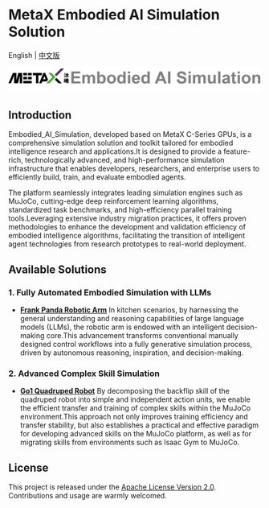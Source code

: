 # MetaX Embodied AI Simulation Solution

English | [中文版](README_zh.md)

![logo](./imgs/logo.png)
## Introduction

Embodied_AI_Simulation, developed based on MetaX C-Series GPUs, is a comprehensive simulation solution and toolkit tailored for embodied intelligence research and applications.It is designed to provide a feature-rich, technologically advanced, and high-performance simulation infrastructure that enables developers, researchers, and enterprise users to efficiently build, train, and evaluate embodied agents.

The platform seamlessly integrates leading simulation engines such as MuJoCo, cutting-edge deep reinforcement learning algorithms, standardized task benchmarks, and high-efficiency parallel training tools.Leveraging extensive industry migration practices, it offers proven methodologies to enhance the development and validation efficiency of embodied intelligence algorithms, facilitating the transition of intelligent agent technologies from research prototypes to real-world deployment.

## Available Solutions
### 1. Fully Automated Embodied Simulation with LLMs
- **[Frank Panda Robotic Arm](./FrankPanda/README.md)** In kitchen scenarios, by harnessing the general understanding and reasoning capabilities of large language models (LLMs), the robotic arm is endowed with an intelligent decision-making core.This advancement transforms conventional manually designed control workflows into a fully generative simulation process, driven by autonomous reasoning, inspiration, and decision-making.

### 2. Advanced Complex Skill Simulation
- **[Go1 Quadruped Robot](./Go1/README.md)** By decomposing the backflip skill of the quadruped robot into simple and independent action units, we enable the efficient transfer and training of complex skills within the MuJoCo environment.This approach not only improves training efficiency and transfer stability, but also establishes a practical and effective paradigm for developing advanced skills on the MuJoCo platform, as well as for migrating skills from environments such as Isaac Gym to MuJoCo.

## License

This project is released under the [Apache License Version 2.0](./LICENSE). Contributions and usage are warmly welcomed.

